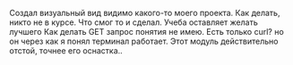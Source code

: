 Создал визуальный вид видимо какого-то моего проекта. Как делать, никто не в курсе. Что смог то и сделал. 
Учеба оставляет желать лучшего 
Как делать GET запрос понятия не имею. Есть только curl? но он через как я понял терминал работает. 
Этот модуль действительно отстой, точнее его оснастка..